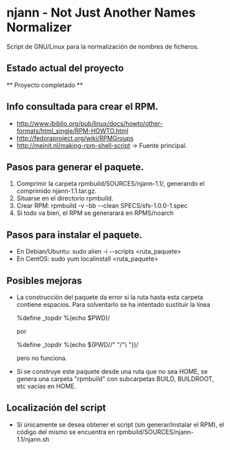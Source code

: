 # njann - Not Just Another Names Normalizer

Script de GNU/Linux para la normalización de nombres de ficheros.

## Estado actual del proyecto

** Proyecto completado **

## Info consultada para crear el RPM.

- http://www.ibiblio.org/pub/linux/docs/howto/other-formats/html_single/RPM-HOWTO.html
- http://fedoraproject.org/wiki/RPMGroups
- http://meinit.nl/making-rpm-shell-script -> Fuente principal.

## Pasos para generar el paquete.

1. Comprimir la carpeta rpmbuild/SOURCES/njann-1.1/, generando el comprimido njann-1.1.tar.gz.
2. Situarse en el directorio rpmbuild.
3. Crear RPM: rpmbuild -v -bb --clean SPECS/sfs-1.0.0-1.spec
4. Si todo va bien, el RPM se generarará en RPMS/noarch

## Pasos para instalar el paquete.

- En Debian/Ubuntu: sudo alien -i --scripts <ruta_paquete>
- En CentOS: sudo yum localinstall <ruta_paquete>

## Posibles mejoras

- La construcción del paquete da error si la ruta hasta esta carpeta contiene
  espacios. Para solventarlo se ha intentado sustituir la línea 

	%define _topdir %(echo $PWD)/

  por

	%define _topdir %(echo ${PWD//" "/"\ "})/

  pero no funciona.

- Si se construye este paquete desde una ruta que no sea HOME, se genera una 
carpeta "rpmbuild" con subcarpetas BUILD, BUILDROOT, etc vacías en HOME.

## Localización del script

- Si únicamente se desea obtener el script (sin generar/instalar el RPM), el código del mismo se encuentra en rpmbuild/SOURCES/njann-1.1/njann.sh
